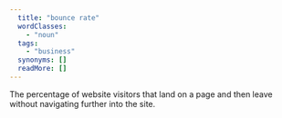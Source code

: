 ```yaml
---
  title: "bounce rate"
  wordClasses:
    - "noun"
  tags:
    - "business"
  synonyms: []
  readMore: []
---
```

The percentage of website visitors that land on a page and then leave without navigating further into the site.
